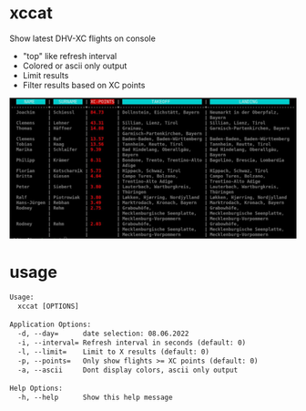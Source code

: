 # xccat
Show latest DHV-XC flights on console

 * "top" like refresh interval
 *  Colored or ascii only output
 *  Limit results
 *  Filter results based on XC points

![Alt text](xccat.jpg?raw=true "Screenshot")

# usage
```
Usage:
  xccat [OPTIONS]

Application Options:
  -d, --day=      date selection: 08.06.2022
  -i, --interval= Refresh interval in seconds (default: 0)
  -l, --limit=    Limit to X results (default: 0)
  -p, --points=   Only show flights >= XC points (default: 0)
  -a, --ascii     Dont display colors, ascii only output
  
Help Options:
  -h, --help      Show this help message
```
